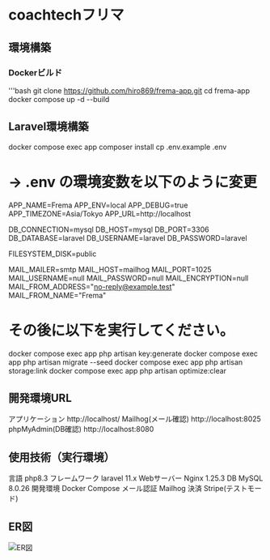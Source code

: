 # coachtechフリマ

## 環境構築

### Dockerビルド
'''bash
git clone https://github.com/hiro869/frema-app.git
cd frema-app
docker compose up -d --build

## Laravel環境構築

docker compose exec app composer install
cp .env.example .env
# → .env の環境変数を以下のように変更

APP_NAME=Frema
APP_ENV=local
APP_DEBUG=true
APP_TIMEZONE=Asia/Tokyo
APP_URL=http://localhost

DB_CONNECTION=mysql
DB_HOST=mysql
DB_PORT=3306
DB_DATABASE=laravel
DB_USERNAME=laravel
DB_PASSWORD=laravel

FILESYSTEM_DISK=public

MAIL_MAILER=smtp
MAIL_HOST=mailhog
MAIL_PORT=1025
MAIL_USERNAME=null
MAIL_PASSWORD=null
MAIL_ENCRYPTION=null
MAIL_FROM_ADDRESS="no-reply@example.test"
MAIL_FROM_NAME="Frema"
# その後に以下を実行してください。

docker compose exec app php artisan key:generate
docker compose exec app php artisan migrate --seed
docker compose exec app php artisan storage:link
docker compose exec app php artisan optimize:clear

## 開発環境URL

アプリケーション         http://localhost/
Mailhog(メール確認)     http://localhost:8025
phpMyAdmin(DB確認)     http://localhost:8080

## 使用技術（実行環境）
言語             php8.3
フレームワーク    laravel 11.x
Webサーバー      Nginx 1.25.3
DB              MySQL 8.0.26
開発環境         Docker Compose
メール認証       Mailhog
決済            Stripe(テストモード)

## ER図
![ER図](public/images/er_diagram.png)

